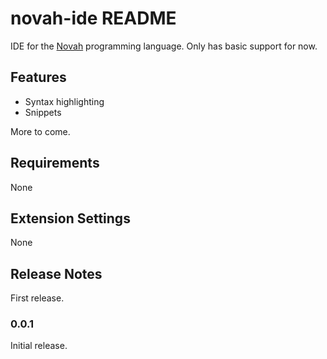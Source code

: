 # novah-ide README

IDE for the [Novah](https://github.com/stackoverflow/novah) programming language.
Only has basic support for now.

## Features

- Syntax highlighting
- Snippets

More to come.

## Requirements

None

## Extension Settings

None

## Release Notes

First release.

### 0.0.1

Initial release.